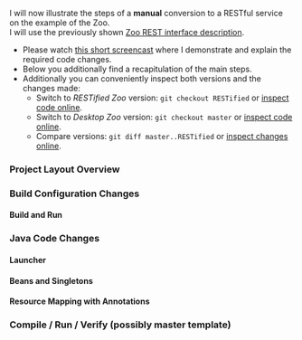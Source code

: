 I will now illustrate the steps of a **manual** conversion to a RESTful service on the example of the Zoo.  
I will use the previously shown [Zoo REST interface description](interface-zoo.txt).

 * Please watch [this short screencast](...) where I demonstrate and explain the required code changes.
 * Below you additionally find a recapitulation of the main steps.
 * Additionally you can conveniently inspect both versions and the changes made:
    * Switch to *RESTified Zoo* version: ```git checkout RESTified``` or [inspect code online](https://github.com/kartoffelquadrat/Zoo/tree/RESTified/src/main/java/eu/kartoffelquadrat/zoo).
    * Switch to *Desktop Zoo* version: ```git checkout master``` or [inspect code online](https://github.com/kartoffelquadrat/Zoo/tree/master/src/main/java/eu/kartoffelquadrat/zoo).
    * Compare versions: ```git diff master..RESTified``` or [inspect changes online](https://github.com/kartoffelquadrat/Zoo/commit/8fe7675b65f795897910358ed089ea2a0e22aeff).

### Project Layout Overview

### Build Configuration Changes

#### Build and Run

### Java Code Changes

#### Launcher

#### Beans and Singletons

#### Resource Mapping with Annotations

### Compile / Run / Verify (possibly master template)

